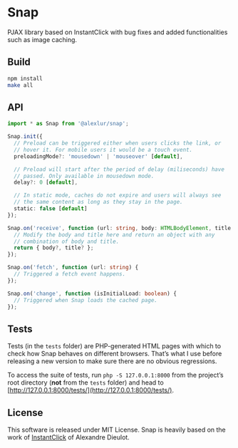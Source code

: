 # Snap
PJAX library based on InstantClick with bug fixes and added functionalities such as image caching.

## Build
```bash
npm install
make all
```

## API
```typescript
import * as Snap from '@alexlur/snap';

Snap.init({
  // Preload can be triggered either when users clicks the link, or
  // hover it. For mobile users it would be a touch event.
  preloadingMode?: 'mousedown' | 'mouseover' [default],

  // Preload will start after the period of delay (miliseconds) have
  // passed. Only available in mousedown mode.
  delay?: 0 [default],

  // In static mode, caches do not expire and users will always see
  // the same content as long as they stay in the page.
  static: false [default]
});

Snap.on('receive', function (url: string, body: HTMLBodyElement, title: string) {
  // Modify the body and title here and return an object with any
  // combination of body and title.
  return { body?, title? };
});

Snap.on('fetch', function (url: string) {
  // Triggered a fetch event happens.
});

Snap.on('change', function (isInitialLoad: boolean) {
  // Triggered when Snap loads the cached page.
});
```

## Tests

Tests (in the `tests` folder) are PHP-generated HTML pages with which to check how Snap behaves on different browsers. That’s what I use before releasing a new version to make sure there are no obvious regressions.

To access the suite of tests, run `php -S 127.0.0.1:8000` from the project’s root directory (**not** from the `tests` folder) and head to [http://127.0.0.1:8000/tests/](http://127.0.0.1:8000/tests/).

## License
This software is released under MIT License.
Snap is heavily based on the work of [InstantClick](http://instantclick.io) of Alexandre Dieulot.
